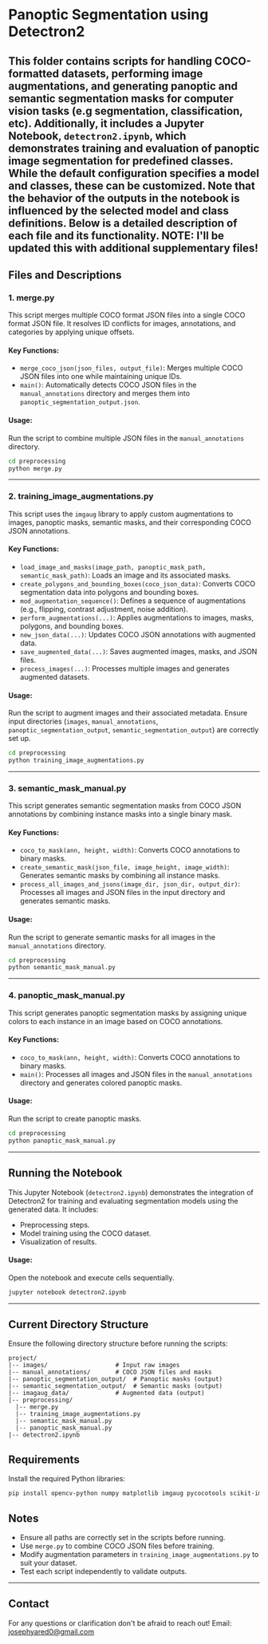 # Panoptic Segmentation using Detectron2

This folder contains scripts for handling COCO-formatted datasets, performing image augmentations, and generating panoptic and semantic segmentation masks for computer vision tasks (e.g segmentation, classification, etc). Additionally, it includes a Jupyter Notebook, `detectron2.ipynb`, which demonstrates training and evaluation of panoptic image segmentation for predefined classes. While the default configuration specifies a model and classes, these can be customized. Note that the behavior of the outputs in the notebook is influenced by the selected model and class definitions. Below is a detailed description of each file and its functionality. NOTE: I'll be updated this with additional supplementary files!
---

## Files and Descriptions

### 1. **merge.py**

This script merges multiple COCO format JSON files into a single COCO format JSON file. It resolves ID conflicts for images, annotations, and categories by applying unique offsets.

#### Key Functions:
- `merge_coco_json(json_files, output_file)`: Merges multiple COCO JSON files into one while maintaining unique IDs.
- `main()`: Automatically detects COCO JSON files in the `manual_annotations` directory and merges them into `panoptic_segmentation_output.json`.

#### Usage:
Run the script to combine multiple JSON files in the `manual_annotations` directory.
```bash
cd preprocessing
python merge.py
```

---

### 2. **training_image_augmentations.py**

This script uses the `imgaug` library to apply custom augmentations to images, panoptic masks, semantic masks, and their corresponding COCO JSON annotations.

#### Key Functions:
- `load_image_and_masks(image_path, panoptic_mask_path, semantic_mask_path)`: Loads an image and its associated masks.
- `create_polygons_and_bounding_boxes(coco_json_data)`: Converts COCO segmentation data into polygons and bounding boxes.
- `mod_augmentation_sequence()`: Defines a sequence of augmentations (e.g., flipping, contrast adjustment, noise addition).
- `perform_augmentations(...)`: Applies augmentations to images, masks, polygons, and bounding boxes.
- `new_json_data(...)`: Updates COCO JSON annotations with augmented data.
- `save_augmented_data(...)`: Saves augmented images, masks, and JSON files.
- `process_images(...)`: Processes multiple images and generates augmented datasets.

#### Usage:
Run the script to augment images and their associated metadata. Ensure input directories (`images`, `manual_annotations`, `panoptic_segmentation_output`, `semantic_segmentation_output`) are correctly set up.
```bash
cd preprocessing
python training_image_augmentations.py
```

---

### 3. **semantic_mask_manual.py**

This script generates semantic segmentation masks from COCO JSON annotations by combining instance masks into a single binary mask.

#### Key Functions:
- `coco_to_mask(ann, height, width)`: Converts COCO annotations to binary masks.
- `create_semantic_mask(json_file, image_height, image_width)`: Generates semantic masks by combining all instance masks.
- `process_all_images_and_jsons(image_dir, json_dir, output_dir)`: Processes all images and JSON files in the input directory and generates semantic masks.

#### Usage:
Run the script to generate semantic masks for all images in the `manual_annotations` directory.
```bash
cd preprocessing
python semantic_mask_manual.py
```

---

### 4. **panoptic_mask_manual.py**

This script generates panoptic segmentation masks by assigning unique colors to each instance in an image based on COCO annotations.

#### Key Functions:
- `coco_to_mask(ann, height, width)`: Converts COCO annotations to binary masks.
- `main()`: Processes all images and JSON files in the `manual_annotations` directory and generates colored panoptic masks.

#### Usage:
Run the script to create panoptic masks.
```bash
cd preprocessing
python panoptic_mask_manual.py
```

---

## Running the Notebook

This Jupyter Notebook (`detectron2.ipynb`) demonstrates the integration of Detectron2 for training and evaluating segmentation models using the generated data. It includes:
- Preprocessing steps.
- Model training using the COCO dataset.
- Visualization of results.

#### Usage:
Open the notebook and execute cells sequentially.
```bash
jupyter notebook detectron2.ipynb
```

---

## Current Directory Structure

Ensure the following directory structure before running the scripts:
```
project/
|-- images/                   # Input raw images
|-- manual_annotations/       # COCO JSON files and masks
|-- panoptic_segmentation_output/  # Panoptic masks (output)
|-- semantic_segmentation_output/  # Semantic masks (output)
|-- imagaug_data/             # Augmented data (output)
|-- preprocessing/
  |-- merge.py
  |-- training_image_augmentations.py
  |-- semantic_mask_manual.py
  |-- panoptic_mask_manual.py
|-- detectron2.ipynb
```

## Requirements

Install the required Python libraries:
```bash
pip install opencv-python numpy matplotlib imgaug pycocotools scikit-image
```

## Notes

- Ensure all paths are correctly set in the scripts before running.
- Use `merge.py` to combine COCO JSON files before training.
- Modify augmentation parameters in `training_image_augmentations.py` to suit your dataset.
- Test each script independently to validate outputs.

---

## Contact
For any questions or clarification don't be afraid to reach out! Email: josephyared0@gmail.com
